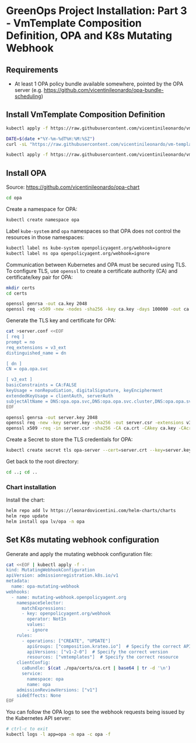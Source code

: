 # GreenOps Project Installation: Part 3 - VmTemplate Composition Definition, OPA and K8s Mutating Webhook

## Requirements

- At least 1 OPA policy bundle available somewhere, pointed by the OPA server (e.g. https://github.com/vicentinileonardo/opa-bundle-scheduling)

## Install VmTemplate Composition Definition

```sh
kubectl apply -f https://raw.githubusercontent.com/vicentinileonardo/vm-template/refs/heads/main/compositiondefinition.yaml

DATE=$(date +"%Y-%m-%dT%H:%M:%SZ")
curl -sL "https://raw.githubusercontent.com/vicentinileonardo/vm-template/main/customform.yaml" | sed "s/{{DATE}}/$DATE/" | kubectl apply -f -

kubectl apply -f https://raw.githubusercontent.com/vicentinileonardo/vm-template/refs/heads/main/patch.yaml
```

## Install OPA

Source: https://github.com/vicentinileonardo/opa-chart

```sh
cd opa
```

Create a namespace for OPA:
```sh
kubectl create namespace opa
```

Label `kube-system` and `opa` namespaces so that OPA does not control the resources in those namespaces:
```bash
kubectl label ns kube-system openpolicyagent.org/webhook=ignore
kubectl label ns opa openpolicyagent.org/webhook=ignore
```

Communication between Kubernetes and OPA must be secured using TLS. 
To configure TLS, use `openssl` to create a certificate authority (CA) and certificate/key pair for OPA:

```sh
mkdir certs
cd certs
```

```sh
openssl genrsa -out ca.key 2048
openssl req -x509 -new -nodes -sha256 -key ca.key -days 100000 -out ca.crt -subj "/CN=admission_ca"
```

Generate the TLS key and certificate for OPA:
```sh
cat >server.conf <<EOF
[ req ]
prompt = no
req_extensions = v3_ext
distinguished_name = dn

[ dn ]
CN = opa.opa.svc

[ v3_ext ]
basicConstraints = CA:FALSE
keyUsage = nonRepudiation, digitalSignature, keyEncipherment
extendedKeyUsage = clientAuth, serverAuth
subjectAltName = DNS:opa.opa.svc,DNS:opa.opa.svc.cluster,DNS:opa.opa.svc.cluster.local
EOF
```

```sh
openssl genrsa -out server.key 2048
openssl req -new -key server.key -sha256 -out server.csr -extensions v3_ext -config server.conf
openssl x509 -req -in server.csr -sha256 -CA ca.crt -CAkey ca.key -CAcreateserial -out server.crt -days 100000 -extensions v3_ext -extfile server.conf
```

Create a Secret to store the TLS credentials for OPA:
```sh
kubectl create secret tls opa-server --cert=server.crt --key=server.key --namespace opa
```

Get back to the root directory:
```sh
cd ..; cd ..
```

### Chart installation

Install the chart:
```sh
helm repo add lv https://leonardovicentini.com/helm-charts/charts
helm repo update
helm install opa lv/opa -n opa
```

## Set K8s mutating webhook configuration

Generate and apply the mutating webhook configuration file:

```bash
cat <<EOF | kubectl apply -f -
kind: MutatingWebhookConfiguration
apiVersion: admissionregistration.k8s.io/v1
metadata:
  name: opa-mutating-webhook
webhooks:
  - name: mutating-webhook.openpolicyagent.org
    namespaceSelector:
      matchExpressions:
      - key: openpolicyagent.org/webhook
        operator: NotIn
        values:
        - ignore
    rules:
      - operations: ["CREATE", "UPDATE"]
        apiGroups: ["composition.krateo.io"]  # Specify the correct API group
        apiVersions: ["v1-2-0"]  # Specify the correct version
        resources: ["vmtemplates"]  # Specify the correct resource
    clientConfig:
      caBundle: $(cat ./opa/certs/ca.crt | base64 | tr -d '\n')
      service:
        namespace: opa
        name: opa
    admissionReviewVersions: ["v1"]
    sideEffects: None
EOF
```

You can follow the OPA logs to see the webhook requests being issued by the Kubernetes API server:

```bash
# ctrl-c to exit
kubectl logs -l app=opa -n opa -c opa -f
```









